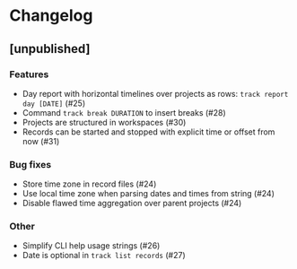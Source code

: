 # Changelog

## [unpublished]

### Features

* Day report with horizontal timelines over projects as rows: `track report day [DATE]` (#25)
* Command `track break DURATION` to insert breaks (#28)
* Projects are structured in workspaces (#30)
* Records can be started and stopped with explicit time or offset from now (#31)

### Bug fixes

* Store time zone in record files (#24)
* Use local time zone when parsing dates and times from string (#24)
* Disable flawed time aggregation over parent projects (#24)

### Other

* Simplify CLI help usage strings (#26)
* Date is optional in `track list records` (#27)
